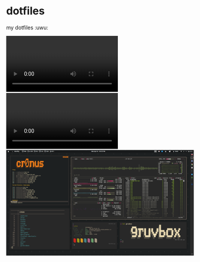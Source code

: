 # dotfiles

my dotfiles :uwu:

![Rice](./media/Screencast1.webm)
![Rice_2](./media/Screencast2.webm)
![png](./media/Screenshot_1.png)
